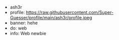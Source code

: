 - ash3r
- profile: https://raw.githubusercontent.com/Super-Guesser/profile/main/ash3r/profile.jpeg
- banner: hehe
- do: web
- info: Web newbie

